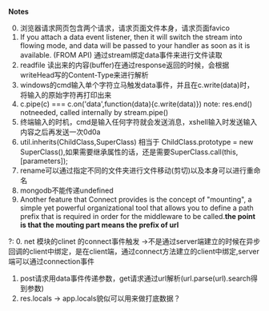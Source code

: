 **Notes**

0.  浏览器请求网页包含两个请求，请求页面文件本身，请求页面favico
1.  If you attach a data event listener, then it will switch the stream into flowing mode, and data will be passed to your handler as soon as it is available. (FROM API) 通过stream绑定data事件来进行文件读取
2.  readfile 读出来的内容(buffer)在通过response返回的时候，会根据writeHead写的Content-Type来进行解析
3.	windows的cmd输入单个字符立马触发data事件，并且在c.write(data)时，将输入的原始字符再打印出来
4.	c.pipe(c) === c.on('data',function(data){c.write(data)}) note: res.end() notneeded, called internally by stream.pipe()
5.	终端输入的时机，cmd是输入任何字符就会发送消息，xshell输入时发送输入内容之后再发送一次0d0a
6.  util.inherits(ChildClass,SuperClass) 相当于  ChildClass.prototype =  new SuperClass(),如果需要继承属性的话，还是需要SuperClass.call(this,[parameters]);
7.  rename可以通过指定不同的文件夹进行文件移动(剪切)以及本身可以进行重命名
8.  mongodb不能传递undefined
9.  Another feature that Connect provides is the concept of "mounting", a simple yet
powerful organizational tool that allows you to define a path prefix that is required
in order for the middleware to be called.**the point is that the mouting part means the prefix of url**

?:
0. net 模块的clinet 的connect事件触发   ->不是通过server端建立的时候在异步回调的client中绑定，是在client端，通过connect方法建立的client中绑定,server端可以通过connection事件
1. post请求用data事件传递参数，get请求通过url解析(url.parse(url).search得到参数)
2. res.locals -> app.locals貌似可以用来做打底数据？



